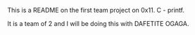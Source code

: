 This is a README on the first team project on 0x11. C - printf.

It is a team of 2 and I will be doing this with DAFETITE OGAGA.
